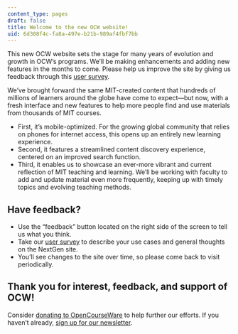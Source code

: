 ```yaml
---
content_type: pages
draft: false
title: Welcome to the new OCW website!
uid: 6d308f4c-fa8a-497e-b21b-989af4fbf7bb
---
```

This new OCW website sets the stage for many years of evolution and growth in OCW’s programs. We’ll be making enhancements and adding new features in the months to come. Please help us improve the site by giving us feedback through this [user survey](https://mit.co1.qualtrics.com/jfe/form/SV_b2QdlmQmJ2KYCCW). 

We’ve brought forward the same MIT-created content that hundreds of millions of learners around the globe have come to expect—but now, with a fresh interface and new features to help more people find and use materials from thousands of MIT courses.

- First, it’s mobile-optimized. For the growing global community that relies on phones for internet access, this opens up an entirely new learning experience.
- Second, it features a streamlined content discovery experience, centered on an improved search function.
- Third, it enables us to showcase an ever-more vibrant and current reflection of MIT teaching and learning. We’ll be working with faculty to add and update material even more frequently, keeping up with timely topics and evolving teaching methods.

## Have feedback?

- Use the “feedback” button located on the right side of the screen to tell us what you think.
- Take our [user survey](https://mit.co1.qualtrics.com/jfe/form/SV_b2QdlmQmJ2KYCCW) to describe your use cases and general thoughts on the NextGen site.
- You’ll see changes to the site over time, so please come back to visit periodically. 

## Thank you for interest, feedback, and support of OCW!

Consider [donating to OpenCourseWare](https://giving.mit.edu/give/to/ocw/?utm_source=ocw&utm_medium=nextgen&utm_campaign=20th) to help further our efforts. If you haven’t already, [sign up for our newsletter](https://ocw.mit.edu/newsletter/).